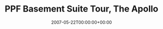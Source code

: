 ---
templateKey: event
guid: 0892b4b0-6eab-11ea-99c5-002590d1d1b0
date: 2007-05-22T00:00:00+00:00
eventTime: 'none'
title: PPF Basement Suite Tour, The Apollo
artist: PPF Basement Suite Tour
city: Thunder Bay
venue: The Apollo
group: LEO37
guests: Wine (LEO37 & Al Buddy Black,Abyss,Magnolius (Serbral & Noizulli), and guests
---